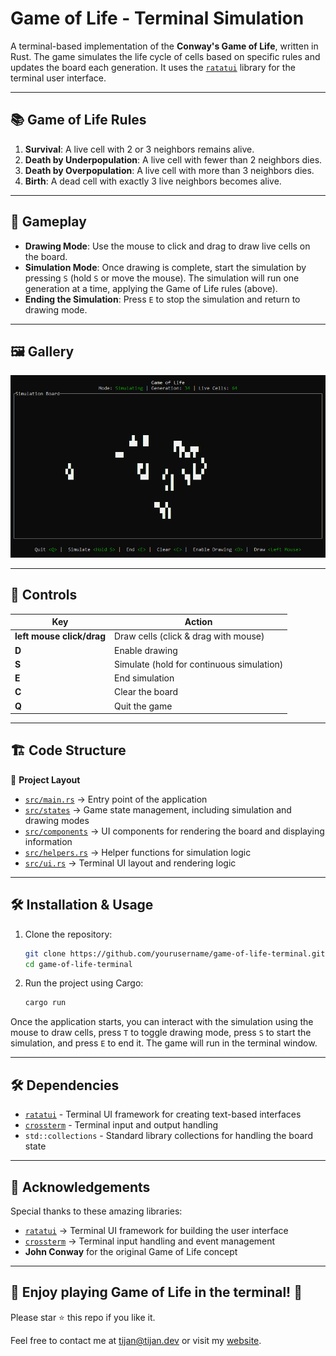 
# Game of Life - Terminal Simulation

A terminal-based implementation of the **Conway's Game of Life**, written in Rust. The game simulates the life cycle of cells based on specific rules and updates the board each generation. It uses the [`ratatui`](https://github.com/ratatui/ratatui) library for the terminal user interface.

---

## 📚 Game of Life Rules

1. **Survival**: A live cell with 2 or 3 neighbors remains alive.
2. **Death by Underpopulation**: A live cell with fewer than 2 neighbors dies.
3. **Death by Overpopulation**: A live cell with more than 3 neighbors dies.
4. **Birth**: A dead cell with exactly 3 live neighbors becomes alive.

---

## 🎯 Gameplay

- **Drawing Mode**: Use the mouse to click and drag to draw live cells on the board.
- **Simulation Mode**: Once drawing is complete, start the simulation by pressing `S` (hold `S` or move the mouse). The simulation will run one generation at a time, applying the Game of Life rules (above).
- **Ending the Simulation**: Press `E` to stop the simulation and return to drawing mode.

---


## 🖼 Gallery

![Game Screenshot](./assets/game.png)

---


## 🎯 Controls

| Key  | Action                            |
|------|-----------------------------------|
| **left mouse click/drag** | Draw cells (click & drag with mouse) |
| **D** | Enable drawing |
| **S** | Simulate (hold for continuous simulation) |
| **E** | End simulation |
| **C** | Clear the board |
| **Q** | Quit the game |

---


## 🏗 Code Structure

📂 **Project Layout**

- [`src/main.rs`](src/main.rs) → Entry point of the application
- [`src/states`](src/states) → Game state management, including simulation and drawing modes
- [`src/components`](src/components) → UI components for rendering the board and displaying information
- [`src/helpers.rs`](src/helpers.rs) → Helper functions for simulation logic
- [`src/ui.rs`](src/ui.rs) → Terminal UI layout and rendering logic

--- 

## 🛠 Installation & Usage

1. Clone the repository:
   ```sh
   git clone https://github.com/yourusername/game-of-life-terminal.git
   cd game-of-life-terminal
   ```
2. Run the project using Cargo:
   ```sh
   cargo run
   ```

Once the application starts, you can interact with the simulation using the mouse to draw cells, press `T` to toggle drawing mode, press `S` to start the simulation, and press `E` to end it. The game will run in the terminal window.

---


## 🛠 Dependencies

- [`ratatui`](https://github.com/ratatui/ratatui) - Terminal UI framework for creating text-based interfaces
- [`crossterm`](https://github.com/crossterm-rs/crossterm) - Terminal input and output handling
- `std::collections` - Standard library collections for handling the board state

---

## 🙌 Acknowledgements

Special thanks to these amazing libraries:

- [`ratatui`](https://github.com/ratatui/ratatui) → Terminal UI framework for building the user interface
- [`crossterm`](https://github.com/crossterm-rs/crossterm) → Terminal input handling and event management
- **John Conway** for the original Game of Life concept

---

## 🎲 Enjoy playing Game of Life in the terminal! 🚀

Please star ⭐ this repo if you like it.

Feel free to contact me at [tijan@tijan.dev](mailto:tijan@tijan.dev) or visit my [website](https://tijan.dev/).
